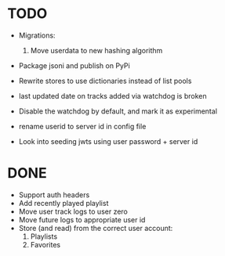 # TODO
- Migrations:
    1. Move userdata to new hashing algorithm

- Package jsoni and publish on PyPi
- Rewrite stores to use dictionaries instead of list pools
- last updated date on tracks added via watchdog is broken
- Disable the watchdog by default, and mark it as experimental
- rename userid to server id in config file
- Look into seeding jwts using user password + server id

# DONE
- Support auth headers
- Add recently played playlist
- Move user track logs to user zero
- Move future logs to appropriate user id
- Store (and read) from the correct user account:
    1. Playlists
    2. Favorites
